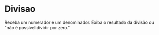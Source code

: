# Divisao
Receba um numerador e um denominador. Exiba o resultado da divisão ou "não é possível dividir por zero."
